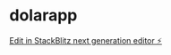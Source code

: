 # dolarapp

[Edit in StackBlitz next generation editor ⚡️](https://stackblitz.com/~/github.com/exequielhb/dolarapp)